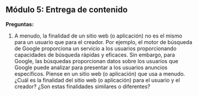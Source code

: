 ## Módulo 5: Entrega de contenido


**Preguntas:**

1. A menudo, la finalidad de un sitio web (o aplicación) no es el mismo para un usuario que para el creador. Por ejemplo, el motor de búsqueda de Google proporciona un servicio a los usuarios proporcionando capacidades de búsqueda rápidas y eficaces. Sin embargo, para Google, las búsquedas proporcionan datos sobre los usuarios que Google puede analizar para presentar a los usuarios anuncios específicos. Piense en un sitio web (o aplicación) que usa a menudo. ¿Cuál es la finalidad del sitio web (o aplicación) para el usuario y el creador? ¿Son estas finalidades similares o diferentes?




